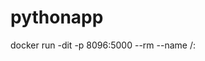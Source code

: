 # pythonapp



docker run -dit -p 8096:5000 --rm --name <name> <dockerhubid>/<imagename>:<version>


